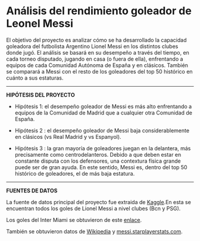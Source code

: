 # **Análisis del rendimiento goleador de Leonel Messi**
El objetivo del proyecto es analizar cómo se ha desarrollado la capacidad goleadora del futbolista Argentino Lionel Messi en los distintos clubes donde jugó. 
El análisis se basará en su desempeño a través del tiempo, en cada torneo disputado, jugando en casa (o fuera de ella), enfrentando a equipos de cada Comunidad
Autónoma de España y en clásicos. También se comparará a Messi con el resto de los goleadores del top 50 histórico en cuánto a sus estaturas.

***

**HIPÓTESIS DEL PROYECTO**
* Hipótesis 1: el desempeño goleador de Messi es más alto enfrentando a equipos de la Comunidad de Madrid que a cualquier otra Comunidad de España.

* Hipótesis 2 : el desempeño goleador de Messi baja considerablemente en clásicos (vs Real Madrid y vs Espanyol).

* Hipótesis 3 : la gran mayoría de goleadores juegan en la delantera, más precisamente como centrodelanteros. Debido a que deben estar en constante disputa con los defensores, una contextura física grande puede ser de gran ayuda. En este sentido, Messi es, dentro del top 50 histórico de goleadores, el de más baja estatura.

***

**FUENTES DE DATOS**

La fuente de datos principal del proyecto fue extraida de [Kaggle](https://www.kaggle.com/datasets/azminetoushikwasi/-lionel-messi-all-club-goals).En esta se encuentran todos los goles de Lionel Messi a nivel clubes (Bcn y PSG).

Los goles del Inter Miami se obtuvieron de este [enlace](https://www.transfermarkt.es/lionel-messi/leistungsdaten/spieler/28003).

También se obtuvieron datos de [Wikipedia](https://es.wikipedia.org/wiki/Anexo:Estad%C3%ADsticas_de_Lionel_Messi#cite_note-67) y [messi.starplayerstats.com](https://messi.starplayerstats.com/en/goals/200/0/all/0/0/0/t/all/all/0/0/1).
